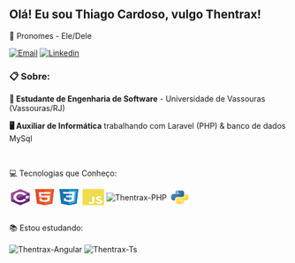<h2>Olá! Eu sou Thiago Cardoso, vulgo Thentrax!</h2>

<p>💬 Pronomes - Ele/Dele</p>

[![Email](https://img.shields.io/badge/Email-D14836?style=for-the-badge&logo=gmail&logoColor=white)](mailto:thiagoc1415@gmail.com)
[![Linkedin](https://img.shields.io/badge/Linkedin-0077B5?style=for-the-badge&logo=linkedin&logoColor=white)](https://www.linkedin.com/in/thiago-cardoso-256763186/)

<h3>📋 Sobre:</h3>
<p><b>📗 Estudante de Engenharia de Software</b>  - Universidade de Vassouras (Vassouras/RJ)</p>
<p><b>🖥 Auxiliar de Informática</b>  trabalhando com Laravel (PHP) & banco de dados MySql  </p>

<div style="display: inline_block"><br>
<p>💻 Tecnologias que Conheço:</p>
  <img align="center" alt="Thentrax-Csharp" height="30" width="40" src="https://raw.githubusercontent.com/devicons/devicon/master/icons/csharp/csharp-original.svg">
  <img align="center" alt="Thentrax-HTML" height="30" width="40" src="https://raw.githubusercontent.com/devicons/devicon/master/icons/html5/html5-original.svg">
  <img align="center" alt="Thentrax-CSS" height="30" width="40" src="https://raw.githubusercontent.com/devicons/devicon/master/icons/css3/css3-original.svg">
  <img align="center" alt="Thentrax-Js" height="30" width="40" src="https://raw.githubusercontent.com/devicons/devicon/master/icons/javascript/javascript-plain.svg">
  <img align="center" alt="Thentrax-PHP" height="30" width="40" src="https://cdn.jsdelivr.net/gh/devicons/devicon/icons/php/php-original.svg">
  <img align="center" alt="Thentrax-Python" height="30" width="40" src="https://raw.githubusercontent.com/devicons/devicon/master/icons/python/python-original.svg">
</div>

<div style="display: inline_block"><br>
<p>📚 Estou estudando:</p>
  <img align="center" alt="Thentrax-Angular" height="30" width="40" src="https://cdn.jsdelivr.net/gh/devicons/devicon/icons/angularjs/angularjs-original.svg">
  <img align="center" alt="Thentrax-Ts" height="30" width="40" src="https://cdn.jsdelivr.net/gh/devicons/devicon/icons/typescript/typescript-original.svg">
</div>

